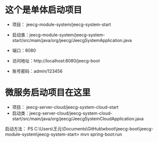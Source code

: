 # 这个是单体启动项目
- 项目： jeecg-module-system/jeecg-system-start
- 启动类：jeecg-module-system/jeecg-system-start/src/main/java/org/jeecg/JeecgSystemApplication.java

- 端口：8080
- 访问地址：http://localhost:8080/jeecg-boot
- 账号密码：admin/123456


# 微服务启动项目在这里
- 项目： jeecg-server-cloud/jeecg-system-cloud-start
- 启动类：jeecg-server-cloud/jeecg-system-cloud-start/src/main/java/org/jeecg/JeecgSystemCloudApplication.java


启动方法： PS C:\Users\王元\Documents\GitHub\wboot\jeecg-boot\jeecg-module-system\jeecg-system-start> mvn spring-boot:run